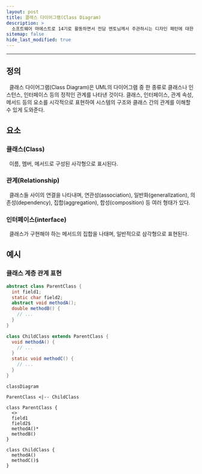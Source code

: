 ```yaml
---
layout: post
title: 클래스 다이어그램(Class Diagram)
description: >
  소프트웨어 마에스트로 14기로 활동하면서 전담 멘토님께서 주관하시는 디자인 패턴에 대한 스터디에 참여하게 되었고, 도서 및 스터디를 통해 얻은 지식들을 공유하고자 게시글을 작성하게 되었다.
sitemap: false
hide_last_modified: true
---
```


---

## 정의

&nbsp; 클래스 다이어그램(Class Diagram)은 UML의 다이어그램 중 한 종류로 클래스나 인스턴스, 인터페이스 등의 정적인 관계를 나타낸 것이다. 클래스, 인터페이스, 관계 속성, 메서드 등의 요소를 시각적으로 표현하여 시스템의 구조와 클래스 간의 관계를 이해할 수 있게 도와준다.

## 요소

### 클래스(Class)

&nbsp; 이름, 멤버, 메서드로 구성된 사각형으로 표시된다.

### 관계(Relationship)

&nbsp; 클래스들 사이의 연결을 나타내며, 연관성(association), 일반화(generallzation), 의존성(dependency), 집합(aggregation), 합성(composition) 등 여러 형태가 있다.

### 인터페이스(interface)

&nbsp; 클래스가 구현해야 하는 메서드의 집합을 나태며, 일반적으로 삼각형으로 표현된다.

## 예시

### 클래스 계층 관계 표현

```java
abstract class ParentClass {
  int field1;
  static char field2;
  abstract void methodA();
  double methodB() {
    // ...
  }
}

class ChildClass extends ParentClass {
  void methodA() {
    // ...
  }
  static void methodC() {
    // ...
  }
}
```

<pre><code class="language-mermaid">classDiagram

ParentClass <|-- ChildClass

class ParentClass {
  <<abstract>>
  field1
  field2$
  methodA()*
  methodB()
}

class ChildClass {
  methodA()
  methodC()$
}
</code></pre>
